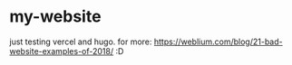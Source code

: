 # my-website
just testing vercel and hugo.
for more: https://weblium.com/blog/21-bad-website-examples-of-2018/  :D
